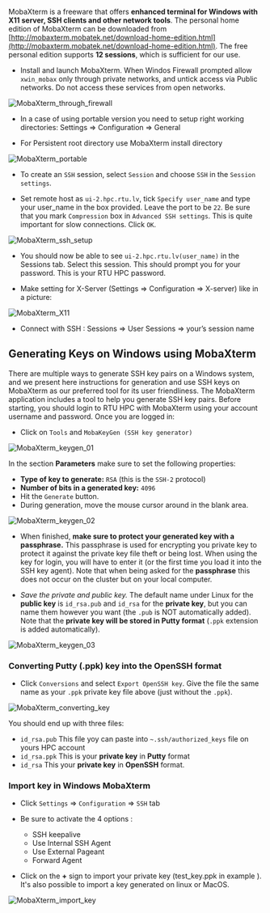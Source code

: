 
MobaXterm is a freeware that offers **enhanced terminal for Windows with X11 server, SSH clients and other network tools**. The personal home edition of MobaXterm can be downloaded from [http://mobaxterm.mobatek.net/download-home-edition.html](http://mobaxterm.mobatek.net/download-home-edition.html). The free personal edition supports **12 sessions**, which is sufficient for our use.

* Install and launch MobaXterm. When Windos Firewall prompted allow `xwin_mobax` only through private networks, and untick access via Public networks. Do not access these services from open networks.

![MobaXterm_through_firewall](../images/mobaxterm_firewall.png)

* In a case of using portable version you need to setup right working directories: Settings => Configuration => General

* For Persistent root directory use MobaXterm install directory

![MobaXterm_portable](../images/mobaxterm_portable.png)

* To create an `SSH` session, select `Session` and choose `SSH` in the `Session settings`. 

* Set remote host as `ui-2.hpc.rtu.lv`, tick `Specify user_name` and type your user_name in the box provided. Leave the port to be `22`. Be sure that you mark `Compression` box in `Advanced SSH settings`. This is quite important for slow connections. Click `OK`. 

![MobaXterm_ssh_setup](../images/mobaxterm_ssh.png)

* You should now be able to see `ui-2.hpc.rtu.lv(user_name)` in the Sessions tab. Select this session. This should prompt you for your password. This is your RTU HPC password.

* Make setting for X-Server (Settings => Configuration => X-server) like in a picture:

![MobaXterm_X11](../images/mobaxterm_X11.png)

* Connect with SSH : Sessions => User Sessions => your’s session name

## Generating Keys on Windows using MobaXterm

There are multiple ways to generate SSH key pairs on a Windows system, and we present here  instructions for generation and use SSH keys on MobaXterm as our preferred tool for its user friendliness. The MobaXterm application includes a tool to help you generate SSH key pairs. Before starting, you should login to RTU HPC with MobaXterm using your account username and password. Once you are logged in: 

- Click on `Tools` and `MobaKeyGen (SSH key generator)`

![MobaXterm_keygen_01](../images/mobaxterm_keygen_01.png)

In the section **Parameters** make sure to set the following properties:

- **Type of key to generate:** `RSA` (this is the `SSH-2` protocol)
- **Number of bits in a generated key:** `4096`
- Hit the `Generate` button.
- During generation, move the mouse cursor around in the blank area.

![MobaXterm_keygen_02](../images/mobaxterm_keygen_02.png)

- When finished, **make sure to protect your generated key with a passphrase.** This passphrase is used for encrypting you private key to protect it against the private key file theft or being lost.
When using the key for login, you will have to enter it (or the first time you load it into the SSH key agent).
Note that when being asked for the **passphrase** this does not occur on the cluster but on your local computer.

- *Save the private and public key.* The default name under Linux for the **public key** is `id_rsa.pub` and `id_rsa` for the **private key**, but you can name them however you want (the `.pub` is NOT automatically added). 
Note that the **private key will be stored in Putty format** (`.ppk` extension is added automatically).

![MobaXterm_keygen_03](../images/mobaxterm_keygen_03.png)

### Converting Putty (.ppk) key into the OpenSSH format 

- Click `Conversions` and select `Export OpenSSH key`.
Give the file the same name as your `.ppk` private key file above (just without the `.ppk`).

![MobaXterm_converting_key](../images/mobaxterm_keygen_04.png)


You should end up with three files:

- `id_rsa.pub`  This file yoy can paste into `~.ssh/authorized_keys` file on yours HPC account
- `id_rsa.ppk` This is your **private key** in **Putty** format
- `id_rsa` This your **private key** in **OpenSSH** format. 

### Import key in Windows MobaXterm

- Click `Settings` => `Configuration` => `SSH` tab

- Be sure to activate the 4 options :
   - SSH keepalive
   - Use Internal SSH Agent
   - Use External Pageant
   - Forward Agent
- Click on the **+** sign to import your private key (test_key.ppk in example ). It's also possible to import a key generated on linux or MacOS.

![MobaXterm_import_key](images/mobaxterm_ssh_02.png)




